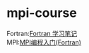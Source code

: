 # mpi-course

Fortran:[Fortran 学习笔记](https://cndaqiang.github.io/2019/01/30/Fortran-learn/)<br>
MPI:[MPI编程入门(Fortran)](https://cndaqiang.github.io/2019/02/27/mpi-fortran/#mpi%E8%87%AA%E5%AE%9A%E4%B9%89%E6%95%B0%E6%8D%AE%E7%B1%BB%E5%9E%8B)

